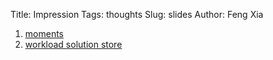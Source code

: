 Title: Impression
Tags: thoughts
Slug: slides
Author: Feng Xia


1. [moments](/slides/moment/index.html)
2. [workload solution store](/slides/wss/index.html)
